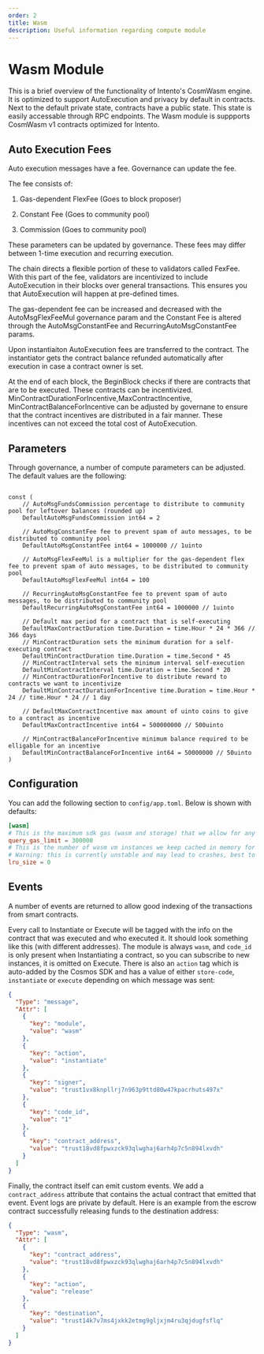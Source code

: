 ```yaml
---
order: 2
title: Wasm
description: Useful information regarding compute module
---
```


# Wasm Module

This is a brief overview of the functionality of Intento's CosmWasm engine. It is optimized to support AutoExecution and privacy by default in contracts. Next to the default private state, contracts have a public state. This state is easily accessable through RPC endpoints.
The Wasm module is suppports CosmWasm v1 contracts optimized for Intento.

## Auto Execution Fees

Auto execution messages have a fee. Governance can update the fee.


The fee consists of:

1. Gas-dependent FlexFee (Goes to block proposer)

2. Constant Fee (Goes to community pool)

3. Commission (Goes to community pool)

These parameters can be updated by governance. These fees may differ between 1-time execution and recurring execution.

The chain directs a flexible portion of these to validators called FexFee. With this part of the fee, validators are incentivized to include AutoExecution in their blocks over general transactions. This ensures you that AutoExecution will happen at pre-defined times.

The gas-dependent fee can be increased and decreased with the AutoMsgFlexFeeMul governance param and the Constant Fee is altered through the AutoMsgConstantFee and  RecurringAutoMsgConstantFee params.

Upon instantiaiton AutoExecution fees are transferred to the contract. The instantiator gets the contract balance refunded automatically after execution in case a contract owner is set. 

At the end of each block, the BeginBlock checks if there are contracts that are to be executed. These contracts can be incentivized.
MinContractDurationForIncentive,MaxContractIncentive, MinContractBalanceForIncentive can be adjusted by governane to ensure that the contract incentives are distributed in a fair manner. These incentives can not exceed the total cost of AutoExecution.


## Parameters

Through governance, a number of compute parameters can be adjusted. The default values are the following:
```golang

const (
	// AutoMsgFundsCommission percentage to distribute to community pool for leftover balances (rounded up)
	DefaultAutoMsgFundsCommission int64 = 2

	// AutoMsgConstantFee fee to prevent spam of auto messages, to be distributed to community pool
	DefaultAutoMsgConstantFee int64 = 1000000 // 1uinto

	// AutoMsgFlexFeeMul is a multiplier for the gas-dependent flex fee to prevent spam of auto messages, to be distributed to community pool
	DefaultAutoMsgFlexFeeMul int64 = 100

	// RecurringAutoMsgConstantFee fee to prevent spam of auto messages, to be distributed to community pool
	DefaultRecurringAutoMsgConstantFee int64 = 1000000 // 1uinto

	// Default max period for a contract that is self-executing
	DefaultMaxContractDuration time.Duration = time.Hour * 24 * 366 // 366 days
	// MinContractDuration sets the minimum duration for a self-executing contract
	DefaultMinContractDuration time.Duration = time.Second * 45
	// MinContractInterval sets the minimum interval self-execution
	DefaultMinContractInterval time.Duration = time.Second * 20
	// MinContractDurationForIncentive to distribute reward to contracts we want to incentivize
	DefaultMinContractDurationForIncentive time.Duration = time.Hour * 24 // time.Hour * 24 // 1 day

	// DefaultMaxContractIncentive max amount of uinto coins to give to a contract as incentive
	DefaultMaxContractIncentive int64 = 500000000 // 500uinto

	// MinContractBalanceForIncentive minimum balance required to be elligable for an incentive
	DefaultMinContractBalanceForIncentive int64 = 50000000 // 50uinto
)
```

## Configuration

You can add the following section to `config/app.toml`. Below is shown with defaults:

```toml
[wasm]
# This is the maximum sdk gas (wasm and storage) that we allow for any x/compute "smart" queries
query_gas_limit = 300000
# This is the number of wasm vm instances we keep cached in memory for speed-up
# Warning: this is currently unstable and may lead to crashes, best to keep for 0 unless testing locally
lru_size = 0
```

## Events

A number of events are returned to allow good indexing of the transactions from smart contracts.

Every call to Instantiate or Execute will be tagged with the info on the contract that was executed and who executed it.
It should look something like this (with different addresses). The module is always `wasm`, and `code_id` is only present
when Instantiating a contract, so you can subscribe to new instances, it is omitted on Execute. There is also an `action` tag
which is auto-added by the Cosmos SDK and has a value of either `store-code`, `instantiate` or `execute` depending on which message
was sent:

```json
{
  "Type": "message",
  "Attr": [
    {
      "key": "module",
      "value": "wasm"
    },
    {
      "key": "action",
      "value": "instantiate"
    },
    {
      "key": "signer",
      "value": "trust1vx8knpllrj7n963p9ttd80w47kpacrhuts497x"
    },
    {
      "key": "code_id",
      "value": "1"
    },
    {
      "key": "contract_address",
      "value": "trust18vd8fpwxzck93qlwghaj6arh4p7c5n894lxvdh"
    }
  ]
}
```

Finally, the contract itself can emit custom events.
We add a `contract_address` attribute that contains the actual contract that emitted that event.
Event logs are private by default.
Here is an example from the escrow contract successfully releasing funds to the destination address:

```json
{
  "Type": "wasm",
  "Attr": [
    {
      "key": "contract_address",
      "value": "trust18vd8fpwxzck93qlwghaj6arh4p7c5n894lxvdh"
    },
    {
      "key": "action",
      "value": "release"
    },
    {
      "key": "destination",
      "value": "trust14k7v7ms4jxkk2etmg9gljxjm4ru3qjdugfsflq"
    }
  ]
}
```
